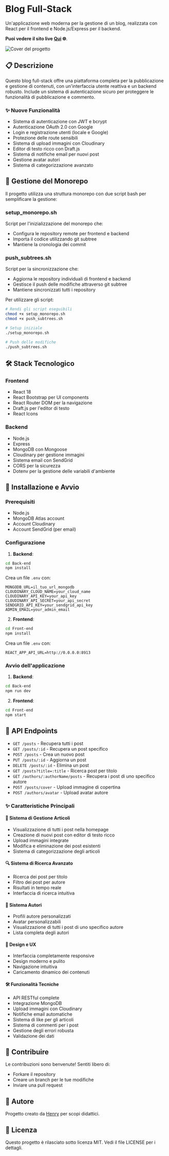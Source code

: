 
# Blog Full-Stack

Un'applicazione web moderna per la gestione di un blog, realizzata con React per il frontend e Node.js/Express per il backend.

**Puoi vedere il sito live [Qui](https://6-node-express-mongo-db-ch-1-front-end.vercel.app/) 🌐**.

![Cover del progetto](img/cover.jpg)

## 📋 Descrizione

Questo blog full-stack offre una piattaforma completa per la pubblicazione e gestione di contenuti, con un'interfaccia utente reattiva e un backend robusto. Include un sistema di autenticazione sicuro per proteggere le funzionalità di pubblicazione e commento.

### ✨ Nuove Funzionalità
- Sistema di autenticazione con JWT e bcrypt
- Autenticazione OAuth 2.0 con Google
- Login e registrazione utenti (locale e Google)
- Protezione delle route sensibili
- Sistema di upload immagini con Cloudinary
- Editor di testo ricco con Draft.js
- Sistema di notifiche email per nuovi post
- Gestione avatar autori
- Sistema di categorizzazione avanzato

## 🔄 Gestione del Monorepo

Il progetto utilizza una struttura monorepo con due script bash per semplificare la gestione:

### setup_monorepo.sh
Script per l'inizializzazione del monorepo che:
- Configura le repository remote per frontend e backend
- Importa il codice utilizzando git subtree
- Mantiene la cronologia dei commit

### push_subtrees.sh
Script per la sincronizzazione che:
- Aggiorna le repository individuali di frontend e backend
- Gestisce il push delle modifiche attraverso git subtree
- Mantiene sincronizzati tutti i repository

Per utilizzare gli script:
```bash
# Rendi gli script eseguibili
chmod +x setup_monorepo.sh
chmod +x push_subtrees.sh

# Setup iniziale
./setup_monorepo.sh

# Push delle modifiche
./push_subtrees.sh
```

## 🛠 Stack Tecnologico

### Frontend
- React 18
- React Bootstrap per UI components
- React Router DOM per la navigazione
- Draft.js per l'editor di testo
- React Icons

### Backend
- Node.js
- Express
- MongoDB con Mongoose
- Cloudinary per gestione immagini
- Sistema email con SendGrid
- CORS per la sicurezza
- Dotenv per la gestione delle variabili d'ambiente

## 🚀 Installazione e Avvio

### Prerequisiti
- Node.js
- MongoDB Atlas account
- Account Cloudinary
- Account SendGrid (per email)

### Configurazione

1. **Backend**:
```bash
cd Back-end
npm install
```

Crea un file `.env` con:
```
MONGODB_URL=il_tuo_url_mongodb
CLOUDINARY_CLOUD_NAME=your_cloud_name
CLOUDINARY_API_KEY=your_api_key
CLOUDINARY_API_SECRET=your_api_secret
SENDGRID_API_KEY=your_sendgrid_api_key
ADMIN_EMAIL=your_admin_email
```

2. **Frontend**:
```bash
cd Front-end
npm install
```

Crea un file `.env` con:
```
REACT_APP_API_URL=http://0.0.0.0:8913
```

### Avvio dell'applicazione

1. **Backend**:
```bash
cd Back-end
npm run dev
```

2. **Frontend**:
```bash
cd Front-end
npm start
```

## 📝 API Endpoints

- `GET /posts` - Recupera tutti i post
- `GET /posts/:id` - Recupera un post specifico
- `POST /posts` - Crea un nuovo post
- `PUT /posts/:id` - Aggiorna un post
- `DELETE /posts/:id` - Elimina un post
- `GET /posts?title=:title` - Ricerca post per titolo
- `GET /authors/:authorName/posts` - Recupera i post di uno specifico autore
- `POST /posts/cover` - Upload immagine di copertina
- `POST /authors/avatar` - Upload avatar autore

### ✨ Caratteristiche Principali

#### 📝 Sistema di Gestione Articoli
- Visualizzazione di tutti i post nella homepage
- Creazione di nuovi post con editor di testo ricco
- Upload immagini integrate
- Modifica e eliminazione dei post esistenti
- Sistema di categorizzazione degli articoli

#### 🔍 Sistema di Ricerca Avanzato
- Ricerca dei post per titolo
- Filtro dei post per autore
- Risultati in tempo reale
- Interfaccia di ricerca intuitiva

#### 👥 Sistema Autori
- Profili autore personalizzati
- Avatar personalizzabili
- Visualizzazione di tutti i post di uno specifico autore
- Lista completa degli autori

#### 📱 Design e UX
- Interfaccia completamente responsive
- Design moderno e pulito
- Navigazione intuitiva
- Caricamento dinamico dei contenuti

#### 🛠 Funzionalità Tecniche
- API RESTful complete
- Integrazione MongoDB
- Upload immagini con Cloudinary
- Notifiche email automatiche
- Sistema di like per gli articoli
- Sistema di commenti per i post
- Gestione degli errori robusta
- Validazione dei dati

## 🤝 Contribuire

Le contribuzioni sono benvenute! Sentiti libero di:

- Forkare il repository
- Creare un branch per le tue modifiche
- Inviare una pull request

## 👤 Autore
Progetto creato da [Henry](https://github.com/henry8913) per scopi didattici.

## 📄 Licenza

Questo progetto è rilasciato sotto licenza MIT. Vedi il file LICENSE per i dettagli.
